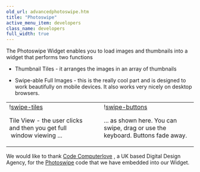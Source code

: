 ```yaml
---
old_url: advancedphotoswipe.htm
title: "Photoswipe"
active_menu_item: developers
class_name: developers
full_width: true
---
```



The Photoswipe Widget enables you to load images and thumbnails into a widget that performs two functions

 - Thumbnail Tiles - it arranges the images in an array of thumbnails

 - Swipe-able Full Images - this is the really cool part and is designed to work beautifully on mobile devices. It also works very nicely on desktop browsers.

<table>
<tr>
<td width="291">
  !<a href="/img/docs/swipe-tiles.zoom71.png">swipe-tiles</a>

Tile View - the user clicks and then you get full    window viewing ...

</td>
<td width="11">
</td>
<td width="313">
  !<a href="/img/docs/swipe-buttons.zoom69.png">swipe-buttons</a>

... as shown here. You can swipe, drag or use the keyboard. Buttons fade away.

</td>
</tr>
</table>

We would like to thank [Code Computerlove](http://www.codecomputerlove.com) , a UK based Digital Design Agency, for the [Photoswipe](http://www.photoswipe.com/) code that we have embedded into our Widget.

